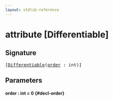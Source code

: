 ```yaml
---
layout: stdlib-reference
---
```


# attribute [Differentiable]

## Signature

<pre>
[<a href="/stdlib-reference/attributes/differentiable-0">Differentiable</a>(<a href="/stdlib-reference/attributes/differentiable-0#decl-order" class="code_param">order</a> : <span class="code_keyword">int</span>)]
</pre>

## Parameters

#### order  : int = 0 {#decl-order}

